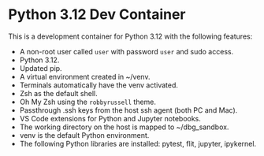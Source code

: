 # Python 3.12 Dev Container

This is a development container for Python 3.12 with the following features:

- A non-root user called `user` with password `user` and sudo access.
- Python 3.12.
- Updated pip.
- A virtual environment created in ~/venv.
- Terminals automatically have the venv activated.
- Zsh as the default shell.
- Oh My Zsh using the `robbyrussell` theme.
- Passthrough .ssh keys from the host ssh agent (both PC and Mac).
- VS Code extensions for Python and Jupyter notebooks.
- The working directory on the host is mapped to ~/dbg_sandbox.
- venv is the default Python environment.
- The following Python libraries are installed: pytest, flit, jupyter, ipykernel.

